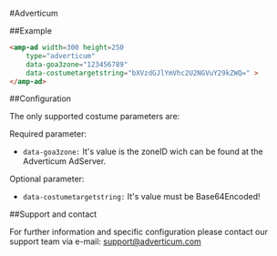 <!---
Copyright 2016 The AMP HTML Authors. All Rights Reserved.

Licensed under the Apache License, Version 2.0 (the "License");
you may not use this file except in compliance with the License.
You may obtain a copy of the License at

      http://www.apache.org/licenses/LICENSE-2.0

Unless required by applicable law or agreed to in writing, software
distributed under the License is distributed on an "AS-IS" BASIS,
WITHOUT WARRANTIES OR CONDITIONS OF ANY KIND, either express or implied.
See the License for the specific language governing permissions and
limitations under the License.
-->

#Adverticum

##Example

```html
<amp-ad width=300 height=250
    type="adverticum"
    data-goa3zone="123456789"
    data-costumetargetstring="bXVzdGJlYmVhc2U2NGVuY29kZWQ=" >
</amp-ad>
```

##Configuration

The only supported costume parameters are: 

Required parameter:

 - ```data-goa3zone:``` It's value is the zoneID wich can be found at the Adverticum AdServer.

Optional parameter:

 - ```data-costumetargetstring:``` It's value must be Base64Encoded!

##Support and contact

For further information and specific configuration please contact our support team via e-mail:
support@adverticum.com